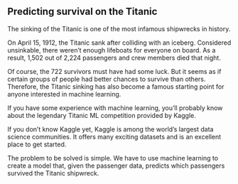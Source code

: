 ## Predicting survival on the Titanic

The sinking of the Titanic is one of the most infamous shipwrecks in history.

On April 15, 1912, the Titanic sank after colliding with an iceberg. Considered unsinkable, there weren’t enough lifeboats for everyone on board. As a result, 1,502 out of 2,224 passengers and crew members died that night.

Of course, the 722 survivors must have had some luck. But it seems as if certain groups of people had better chances to survive than others. Therefore, the Titanic sinking has also become a famous starting point for anyone interested in machine learning.

If you have some experience with machine learning, you’ll probably know about the legendary Titanic ML competition provided by Kaggle.

If you don’t know Kaggle yet, Kaggle is among the world’s largest data science communities. It offers many exciting datasets and is an excellent place to get started.

The problem to be solved is simple. We have to use machine learning to create a model that, given the passenger data, predicts which passengers survived the Titanic shipwreck.

